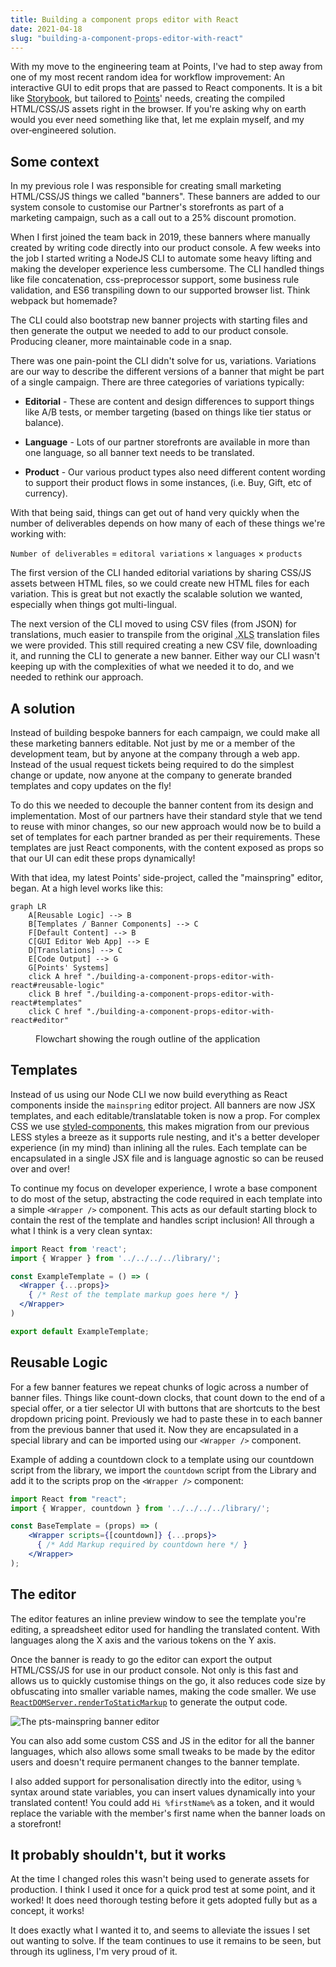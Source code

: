 ```yaml
---
title: Building a component props editor with React
date: 2021-04-18
slug: "building-a-component-props-editor-with-react"
---
```


With my move to the engineering team at Points, I've had to step away from one of my most recent random idea for workflow improvement: An interactive GUI to edit props that are passed to React components. It is a bit like [Storybook](https://storybook.js.org/), but tailored to [Points](https://www.points.com)' needs, creating the compiled HTML/CSS/JS assets right in the browser. If you're asking why on earth would you ever need something like that, let me explain myself, and my over&#8209;engineered solution.

## Some context

In my previous role I was responsible for creating small marketing HTML/CSS/JS things we called "banners". These banners are added to our system console to customise our Partner's storefronts as part of a marketing campaign, such as a call out to a 25% discount promotion.

When I first joined the team back in 2019, these banners where manually created by writing code directly into our product console. A few weeks into the job I started writing a NodeJS CLI to automate some heavy lifting and making the developer experience less cumbersome. The CLI handled things like file concatenation, css-preprocessor support, some business rule validation, and ES6 transpiling down to our supported browser list. Think webpack but homemade?

The CLI could also bootstrap new banner projects with starting files and then generate the output we needed to add to our product console. Producing cleaner, more maintainable code in a snap. 

There was one pain-point the CLI didn't solve for us, variations. Variations are our way to describe the different versions of a banner that might be part of a single campaign. There are three categories of variations typically:

- **Editorial** - These are content and design differences to support things like A/B tests, or member targeting (based on things like tier status or balance).

- **Language** - Lots of our partner storefronts are available in more than one language, so all banner text needs to be translated.

- **Product** - Our various product types also need different content wording to support their product flows in some instances, (i.e. Buy, Gift, etc of currency).

With that being said, things can get out of hand very quickly when the number of deliverables depends on how many of each of these things we're working with: 

`Number of deliverables` = `editoral variations` &times; `languages` &times; `products`

The first version of the CLI handed editorial variations by sharing CSS/JS assets between HTML files, so we could create new HTML files for each variation. This is great but not exactly the scalable solution we wanted, especially when things got multi-lingual.

The next version of the CLI moved to using CSV files (from JSON) for translations, much easier to transpile from the original <abbr title="Microsoft Excel">.XLS</abbr> translation files we were provided. This still required creating a new CSV file, downloading it, and running the CLI to generate a new banner. Either way our CLI wasn't keeping up with the complexities of what we needed it to do, and we needed to rethink our approach.

## A solution

Instead of building bespoke banners for each campaign, we could make all these marketing banners editable. Not just by me or a member of the development team, but by anyone at the company through a web app. Instead of the usual request tickets being required to do the simplest change or update, now anyone at the company to generate branded templates and copy updates on the fly!
 
To do this we needed to decouple the banner content from its design and implementation. Most of our partners have their standard style that we tend to reuse with minor changes, so our new approach would now be to build a set of templates for each partner branded as per their requirements. These templates are just React components, with the content exposed as props so that our UI can edit these props dynamically!

With that idea, my latest Points' side-project, called the "mainspring" editor, began. At a high level works like this:

```mermaid
graph LR
    A[Reusable Logic] --> B
    B[Templates / Banner Components] --> C
    F[Default Content] --> B
    C[GUI Editor Web App] --> E
    D[Translations] --> C
    E[Code Output] --> G
    G[Points' Systems]
    click A href "./building-a-component-props-editor-with-react#reusable-logic"
    click B href "./building-a-component-props-editor-with-react#templates"
    click C href "./building-a-component-props-editor-with-react#editor"
```
<figure>
<figcaption>Flowchart showing the rough outline of the application</figcaption>
</figure>

## Templates

Instead of us using our Node CLI we now build everything as React components inside the `mainspring` editor project. All banners are now JSX templates, and each editable/translatable token is now a prop. For complex CSS we use [styled-components](https://styled-components.com/), this makes migration from our previous LESS styles a breeze as it supports rule nesting, and it's a better developer experience (in my mind) than inlining all the rules. Each template can be encapsulated in a single JSX file and is language agnostic so can be reused over and over!

To continue my focus on developer experience, I wrote a base component to do most of the setup, abstracting the code required in each template into a simple `<Wrapper />` component. This acts as our default starting block to contain the rest of the template and handles script inclusion! All through a what I think is a very clean syntax:

```jsx
import React from 'react';
import { Wrapper } from '../../../../library/';

const ExampleTemplate = () => (
  <Wrapper {...props}>
    { /* Rest of the template markup goes here */ }
  </Wrapper>
)

export default ExampleTemplate;
```

## Reusable Logic

For a few banner features we repeat chunks of logic across a number of banner files. Things like count-down clocks, that count down to the end of a special offer, or a tier selector UI with buttons that are shortcuts to the best dropdown pricing point. Previously we had to paste these in to each banner from the previous banner that used it. Now they are encapsulated in a special library and can be imported using our `<Wrapper />` component.

Example of adding a countdown clock to a template using our countdown script from the library, we import the `countdown` script from the Library and add it to the scripts prop on the `<Wrapper />` component:

```jsx
import React from "react";
import { Wrapper, countdown } from '../../../../library/';

const BaseTemplate = (props) => (
    <Wrapper scripts={[countdown]} {...props}>
      { /* Add Markup required by countdown here */ }
    </Wrapper>
);
```

## The editor

The editor features an inline preview window to see the template you're editing, a spreadsheet editor used for handling the translated content. With languages along the X axis and the various tokens on the Y axis.

Once the banner is ready to go the editor can export the output HTML/CSS/JS for use in our product console. Not only is this fast and allows us to quickly customise things on the go, it also reduces code size by obfuscating into smaller variable names, making the code smaller. We use [`ReactDOMServer.renderToStaticMarkup`](https://reactjs.org/docs/react-dom-server.html#rendertostaticmarkup) to generate the output code.

![The pts-mainspring banner editor](../images/pts-mainspring/pts-mainspring-editor-v0.2.1.png)

You can also add some custom CSS and JS in the editor for all the banner languages, which also allows some small tweaks to be made by the editor users and doesn't require permanent changes to the banner template.

I also added support for personalisation directly into the editor, using `%` syntax around state variables, you can insert values dynamically into your translated content!
You could add `Hi %firstName%` as a token, and it would replace the variable with the member's first name when the banner loads on a storefront!

## It probably shouldn't, but it works

At the time I changed roles this wasn't being used to generate assets for production. I think I used it once for a quick prod test at some point, and it worked! It does need thorough testing before it gets adopted fully but as a concept, it works!
 
It does exactly what I wanted it to, and seems to alleviate the issues I set out wanting to solve. If the team continues to use it remains to be seen, but through its ugliness, I'm very proud of it.
